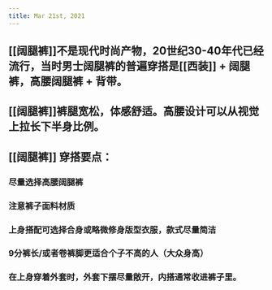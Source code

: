 ```yaml
---
title: Mar 21st, 2021
---
```


## [[阔腿裤]]不是现代时尚产物，20世纪30-40年代已经流行，当时男士阔腿裤的普遍穿搭是[[西装]] + 阔腿裤，高腰阔腿裤 + 背带。
## [[阔腿裤]]裤腿宽松，体感舒适。高腰设计可以从视觉上拉长下半身比例。
## [[阔腿裤]] 穿搭要点：
### 尽量选择高腰阔腿裤
### 注意裤子面料材质
### 上身搭配可选择合身或略微修身版型衣服，款式尽量简洁
### 9分裤长/或者卷裤脚更适合个子不高的人（大众身高）
### 在上身穿着外套时，外套下摆尽量敞开，内搭通常收进裤子里。
